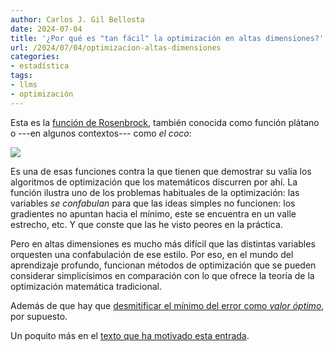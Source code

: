 ```yaml
---
author: Carlos J. Gil Bellosta
date: 2024-07-04
title: '¿Por qué es "tan fácil" la optimización en altas dimensiones?'
url: /2024/07/04/optimizacion-altas-dimensiones
categories:
- estadística
tags:
- llms
- optimización
---
```


Esta es la [función de Rosenbrock](https://en.wikipedia.org/wiki/Rosenbrock_function), también conocida como función plátano o ---en algunos contextos--- como _el coco_:

![](/wp-uploads/2024/banana-function.png#center)

Es una de esas funciones contra la que tienen que demostrar su valía los algoritmos de optimización que los matemáticos discurren por ahí. La función ilustra uno de los problemas habituales de la optimización: las variables _se confabulan_ para que las ideas simples no funcionen: los gradientes no apuntan hacia el mínimo, este se encuentra en un valle estrecho, etc. Y que conste que las he visto peores en la práctica.

Pero en altas dimensiones es mucho más difícil que las distintas variables orquesten una confabulación de ese estilo. Por eso, en el mundo del aprendizaje profundo, funcionan métodos de optimización que se pueden considerar simplicísimos en comparación con lo que ofrece la teoría de la optimización matemática tradicional.

Además de que hay que [desmitificar el mínimo del error como _valor óptimo_](/2024/02/01/model-generalization/), por supuesto.

Un poquito más en el [texto que ha motivado esta entrada](https://www.johndcook.com/blog/2024/04/22/on-greedy-algorithms-and-rodeo-clowns/).